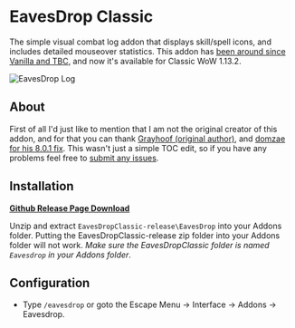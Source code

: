 # EavesDrop Classic

The simple visual combat log addon that displays skill/spell icons, and includes detailed mouseover statistics. This addon has [been around since Vanilla and TBC](https://www.wowinterface.com/portal.php?a=newsarchiveitem&id=41&newsid=614), and now it's available for Classic WoW 1.13.2.

![EavesDrop Log](https://user-images.githubusercontent.com/52019397/62082232-58cd6a00-b222-11e9-9ba2-7f828d2640c0.png)

## About

First of all I'd just like to mention that I am not the original creator of this addon, and for that you can thank [Grayhoof (original author)](https://www.wowinterface.com/downloads/info5332-EavesDrop.html), and [domzae for his 8.0.1 fix](https://github.com/domzae/EavesDrop). This wasn't just a simple TOC edit, so if you have any problems feel free to [submit any issues](https://github.com/shoestare/EavesDropClassic/issues).

## Installation

**[Github Release Page Download](https://github.com/shoestare/EavesDropClassic/releases)**

Unzip and extract `EavesDropClassic-release\EavesDrop` into your Addons folder. Putting the EavesDropClassic-release zip folder into your Addons folder will not work.
*Make sure the EavesDropClassic folder is named `Eavesdrop` in your Addons folder*.

## Configuration

- Type `/eavesdrop` or goto the Escape Menu -> Interface -> Addons -> Eavesdrop.



